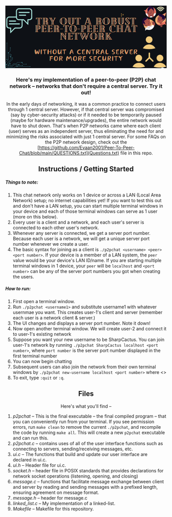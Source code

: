 <p  align="center">
<img  src="https://github.com/Evaan2001/Images_For_ReadMe/blob/main/P2PChat.png"
width = "900"/>

</p>
<h3 align="center">
Here's my implementation of a peer-to-peer (P2P) chat network – networks that don't require a central server. Try it out!
</h3>

<div align="center">

In the early days of networking, it was a common practice to connect users through 1 central server. However, if that central server was compromised (say by cyber-security attacks) or if it needed to be temporarily paused (maybe for hardware maintenance/upgrades), the entire network would have to shut down. That's when P2P networks came where each client (user) serves as an independent server, thus eliminating the need for and minimizing the risks associated with just 1 central server. For some FAQs on the P2P network design, check out the [https://github.com/Evaan2001/Peer-To-Peer-Chat/blob/main/QUESTIONS.txt](Questions.txt) file in this repo.
</div>

<h2 align="center"> 
Instructions / Getting Started
</h2>


##### Things to note:

1. This chat network only works on 1 device or across a LAN (Local Area Network) setup; no internet capabilities yet! If you want to test this out and don't have a LAN setup, you can start multiple terminal windows in your device and each of those terminal windows can serve as 1 user (more on this below).
2. Every user is a client and a network, and each user's server is connected to each other user's network.
3. Whenever any server is connected, we get a server port number. Because each user is a network, we will get a unique server port number whenever we create a user.
4. The basic syntax for joining as a client is `./p2pchat <username> <peer> <port number>`. If your device is a member of a LAN system, the `peer` value would be your device's LAN ID/name. If you are starting multiple terminal windows in 1 device, your `peer` will be `localhost` and `<port number>` can be any of the server port numbers you got when creating the users.

##### How to run:

1. First open a terminal window.
2. Run `./p2pchat <username1>` and substitute username1 with whatever usernmae you want. This creates user-1's client and server (remember each user is a network client & server.)
3. The UI changes and displays a server port number. Note it down!
4. Now open another terminal window. We will create user-2 and connect it to user-1's existing network
5. Suppose you want your new username to be SharpCactus. You can join user-1's network by running `./p2pchat SharpCactus localhost <port number>`, where `port number` is the server port number displayed in the first terminal number
6. You can now begin chatting
7. Subsequent users can also join the network from their own terminal windows by `./p2pchat new-username localhost <port number>` where <>
8. To exit, type `:quit` or `:q`. 


<h2 align="center"> 
Files
</h2>

<p  align="center">
Here's what you'll find –
</p>

1. *p2pchat* – This is the final executable – the final compiled program – that you can conveniently run from your terminal. If you see permission errors, run `make clean` to remove the current `./p2pchat`, and recompile the code by running `make all`. This will create a new `p2pchat` executable and can run this.
2. *p2pchat.c* – contains uses of all of the user interface functions such as connecting to servers, sending/receiving messages, etc.
3. *ui.c* – The functions that build and update our user interface are declared in ui.c.
4. *ui.h* – Header file for ui.c.
5. *socket.h* – header file in POSIX standards that provides declarations for network socket operations (listening, opening, and closing)
6. *message.c* – functions that facilitate message exchange between client and server by reading and sending messages with a prefixed length, ensuring agreement on message format.
7. *message.h* – header for message.c
8. *linked_list.c* – My implementation of a linked-list.
9. *Makefile* – Makefile for this repository. 
